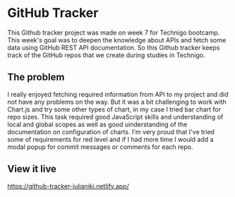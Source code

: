 # GitHub Tracker

This Github tracker project was made on week 7 for Technigo bootcamp. 
This week's goal was to deepen the knowledge about APIs and fetch some data using GitHub REST API documentation. So this Github tracker keeps track of the GitHub repos that we create during studies in Technigo. 

## The problem

I really enjoyed fetching required information from API to my project and did not have any problems on the way. But it was a bit challenging to work with Chart.js and try some other types of chart, in my case I tried bar chart for repo sizes. This task required good JavaScript skills and understanding of local and global scopes as well as good uinderstanding of the documentation on configuration of charts. I'm very proud that I've tried some of requirements for red level and if I had more time I would add a modal popup for commit messages or comments for each repo.

## View it live

https://github-tracker-julianiki.netlify.app/ 
